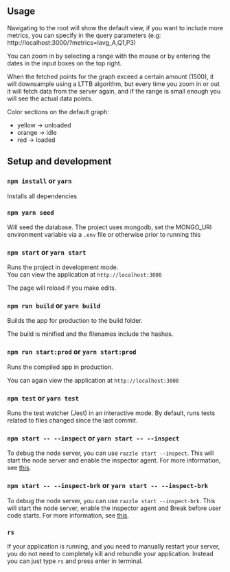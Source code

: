 ## Usage

Navigating to the root will show the default view, if you want to include more metrics, you can specify in the query parameters (e.g: http://localhost:3000/?metrics=Iavg_A,Q1,P3)

You can zoom in by selecting a range with the mouse or by entering the dates in the input boxes on the top right.

When the fetched points for the graph exceed a certain amount (1500), it will downsample using a LTTB algorithm, but every time you zoom in or out it will fetch data from the server again, and if the range is small enough you will see the actual data points. 

Color sections on the default graph:
- yellow -> unloaded
- orange -> idle
- red -> loaded

## Setup and development

### `npm install` or `yarn`

Installs all dependencies

### `npm yarn seed`

Will seed the database. The project uses mongodb, set the MONGO_URI environment variable via a `.env` file or otherwise prior to running this

### `npm start` or `yarn start`

Runs the project in development mode.  
You can view the application at `http://localhost:3000`

The page will reload if you make edits.

### `npm run build` or `yarn build`

Builds the app for production to the build folder.

The build is minified and the filenames include the hashes.

### `npm run start:prod` or `yarn start:prod`

Runs the compiled app in production.

You can again view the application at `http://localhost:3000`

### `npm test` or `yarn test`

Runs the test watcher (Jest) in an interactive mode.
By default, runs tests related to files changed since the last commit.

### `npm start -- --inspect` or `yarn start -- --inspect`

To debug the node server, you can use `razzle start --inspect`. This will start the node server and enable the inspector agent. For more information, see [this](https://nodejs.org/en/docs/inspector/).

### `npm start -- --inspect-brk` or `yarn start -- --inspect-brk`

To debug the node server, you can use `razzle start --inspect-brk`. This will start the node server, enable the inspector agent and Break before user code starts. For more information, see [this](https://nodejs.org/en/docs/inspector/).

### `rs`

If your application is running, and you need to manually restart your server, you do not need to completely kill and rebundle your application. Instead you can just type `rs` and press enter in terminal.